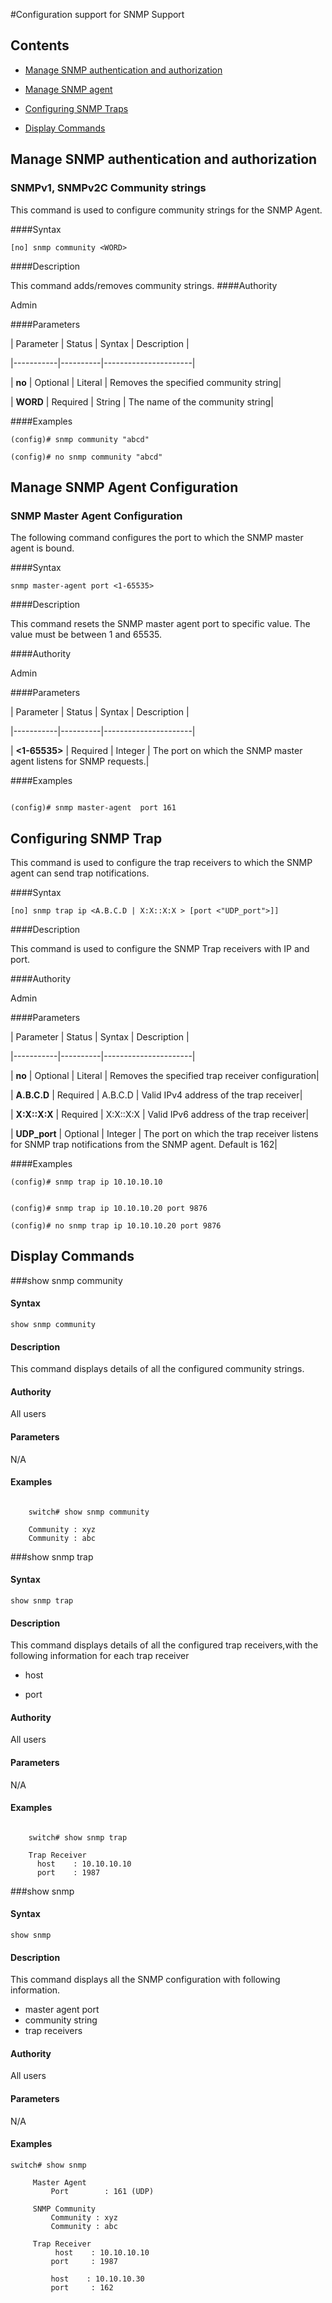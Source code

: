 #Configuration support for SNMP Support


## Contents

- [Manage SNMP authentication and authorization](#manage-snmp-authentication-and-authorization)

- [Manage SNMP agent](#manage-snmp-agent-configuration)

- [Configuring SNMP Traps](#configuring-snmp-trap)

- [Display Commands](#display-commands)


## Manage SNMP authentication and authorization

### SNMPv1, SNMPv2C Community strings

This command is used to configure community strings for the SNMP Agent.

####Syntax

```
[no] snmp community <WORD>
```

####Description

This command adds/removes community strings.
####Authority

Admin

####Parameters

| Parameter | Status   | Syntax | Description |

|-----------|----------|----------------------|

| **no** | Optional | Literal | Removes the specified community string|

| **WORD** | Required | String | The name of the community string|


####Examples

```
(config)# snmp community "abcd" 

(config)# no snmp community "abcd" 
```



## Manage SNMP Agent Configuration


### SNMP Master Agent Configuration

The following command configures the port to which the SNMP master agent is bound.

####Syntax

```
snmp master-agent port <1-65535>
```

####Description

This command resets the SNMP master agent port to specific value. The value must be between 1 and 65535.

####Authority

Admin

####Parameters

| Parameter | Status   | Syntax | Description |

|-----------|----------|----------------------|


| **<1-65535>** | Required | Integer | The port on which the SNMP master agent listens for SNMP requests.|


####Examples

```

(config)# snmp master-agent  port 161

```


## Configuring SNMP Trap


This command is used to configure the trap receivers to which the SNMP agent can send trap notifications.

####Syntax

```
[no] snmp trap ip <A.B.C.D | X:X::X:X > [port <"UDP_port">]]
```

####Description

This command is used to configure the SNMP Trap receivers with IP and port.

####Authority

Admin

####Parameters

| Parameter | Status   | Syntax | Description |

|-----------|----------|----------------------|

| **no** | Optional | Literal | Removes the specified trap receiver configuration|


| **A.B.C.D** | Required | A.B.C.D | Valid IPv4 address of the trap receiver|

| **X:X::X:X** | Required | X:X::X:X | Valid IPv6 address of the trap receiver|


| **UDP_port** | Optional | Integer | The port on which the trap receiver listens for SNMP trap notifications from the SNMP agent. Default is 162|


####Examples

```
(config)# snmp trap ip 10.10.10.10


(config)# snmp trap ip 10.10.10.20 port 9876

(config)# no snmp trap ip 10.10.10.20 port 9876

```

## Display Commands

###show snmp community

#### Syntax

```
show snmp community
```

#### Description

This command displays details of all the configured community strings.

#### Authority

All users

#### Parameters

N/A

#### Examples

```

    switch# show snmp community

    Community : xyz
    Community : abc

```


###show snmp trap

#### Syntax

```
show snmp trap
```

#### Description

This command displays details of all the configured trap receivers,with the following information for each trap receiver


- host

- port


#### Authority

All users

#### Parameters

N/A

#### Examples

```

    switch# show snmp trap

    Trap Receiver
      host    : 10.10.10.10
      port	  : 1987

```



###show snmp

#### Syntax

```
show snmp
```

#### Description

This command displays all the SNMP configuration with following information.

-	master agent port
-	community string
-	trap receivers



#### Authority

All users

#### Parameters

N/A

#### Examples

```
switch# show snmp

     Master Agent
         Port 		 : 161 (UDP) 

     SNMP Community
         Community : xyz
         Community : abc

     Trap Receiver
	      host    : 10.10.10.10
         port	  : 1987

         host    : 10.10.10.30
         port	  : 162

```


